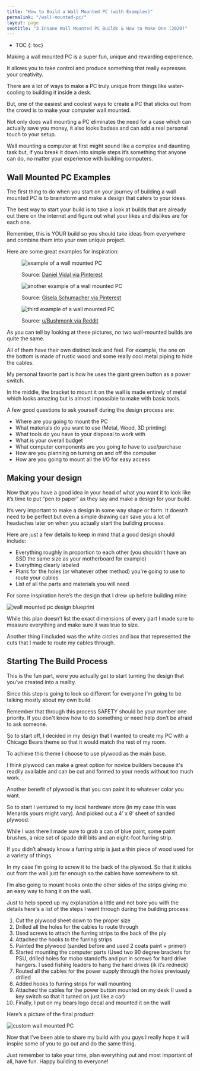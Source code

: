 ```yaml
---
title: "How to Build a Wall Mounted PC (with Examples)" 
permalink: "/wall-mounted-pc/"
layout: page
seotitle: "3 Insane Wall Mounted PC Builds & How to Make One (2020)" 
---
```


* TOC 
{: toc}

Making a wall mounted PC is a super fun, unique and rewarding experience. 

It allows you to take control and produce something that really expresses your creativity. 

There are a lot of ways to make a PC truly unique from things like water-cooling to building it inside a desk. 

But, one of the easiest and coolest ways to create a PC that sticks out from the crowd is to make your computer wall mounted.

Not only does wall mounting a PC eliminates the need for a case which can actually save you money, it also looks badass and can add a real personal touch to your setup.

Wall mounting a computer at first might sound like a complex and daunting task but, if you break it down into simple steps it’s something that anyone can do, no matter your experience with building computers. 

## Wall Mounted PC Examples

The first thing to do when you start on your journey of building a wall mounted PC is to brainstorm and make a design that caters to your ideas. 

The best way to start your build is to take a look at builds that are already out there on the internet and figure out what your likes and dislikes are for each one. 

Remember, this is YOUR build so you should take ideas from everywhere and combine them into your own unique project.

Here are some great examples for inspiration:
<figure>
<img alt="example of a wall mounted PC" class="lazyload img-middle" src="/img/wall-mounted-pc/example-1.png" />
<figcaption><p>Source: <a target="_blank" href="https://hu.pinterest.com/pin/528117493791827113/?lp=true">Daniel Vidal via Pinterest</a></p></figcaption>
</figure>

<figure>
<img alt="another example of a wall mounted PC" class="lazyload img-middle" src="/img/wall-mounted-pc/example-2.png" />
<figcaption><p>Source: <a target="-blank" href="https://hu.pinterest.com/pin/415316396871423317/?lp=true">Gisela Schumacher via Pinterest</a></p></figcaption>
</figure>


<figure>
<img alt="third example of a wall mounted PC" class="lazyload img-middle" src="/img/wall-mounted-pc/example-3.png" />
<figcaption><p>Source: <a href="https://www.reddit.com/r/buildapc/comments/3kkfo1/rustic_wallmounted_pc_build_wood_copper/">u/Bushmonk via Reddit</a></p></figcaption>
</figure>

As you can tell by looking at these pictures, no two wall-mounted builds are quite the same. 

All of them have their own distinct look and feel. For example, the one on the bottom is made of rustic wood and some really cool metal piping to hide the cables. 

My personal favorite part is how he uses the giant green button as a power switch. 

In the middle, the bracket to mount it on the wall is made entirely of metal which looks amazing but is almost impossible to make with basic tools. 

A few good questions to ask yourself during the design process are:

* Where are you going to mount the PC 
* What materials do you want to use (Metal, Wood, 3D printing)
* What tools do you have to your disposal to work with
* What is your overall budget
* What computer components are you going to have to use/purchase
* How are you planning on turning on and off the computer
* How are you going to mount all the I/O for easy access

## Making your design

Now that you have a good idea in your head of what you want it to look like it’s time to put “pen to paper” as they say and make a design for your build. 

It’s very important to make a design in some way shape or form. It doesn’t need to be perfect but even a simple drawing can save you a lot of headaches later on when you actually start the building process.

Here are just a few details to keep in mind that a good design should include:

* Everything roughly in proportion to each other (you shouldn't have an SSD the same size as your motherboard for example)
* Everything clearly labeled
* Plans for the holes (or whatever other method) you're going to use to route your cables 
* List of all the parts and materials you will need

For some inspiration here’s the design that I drew up before building mine

<img alt="wall mounted pc design blueprint" class="lazyload img-middle" src="/img/wall-mounted-pc/design-blueprint.jpg" />

While this plan doesn’t list the exact dimensions of every part I made sure to measure everything and make sure it was true to size.

Another thing I included was the white circles and box that represented the cuts that I made to route my cables through.

## Starting The Build Process

This is the fun part, were you actually get to start turning the design that you’ve created into a reality. 

Since this step is going to look so different for everyone I’m going to be talking mostly about my own build. 

Remember that through this process SAFETY should be your number one priority. If you don't know how to do something or need help don’t be afraid to ask someone.

So to start off, I decided in my design that I wanted to create my PC with a Chicago Bears theme so that it would match the rest of my room. 

To achieve this theme I choose to use plywood as the main base. 

I think plywood can make a great option for novice builders because it's readily available and can be cut and formed to your needs without too much work. 

Another benefit of plywood is that you can paint it to whatever color you want.

So to start I ventured to my local hardware store (in my case this was Menards yours might vary). And picked out a 4’ x 8’ sheet of sanded plywood. 

While I was there I made sure to grab a can of blue paint, some paint brushes, a nice set of spade drill bits and an eight-foot furring strip. 

If you didn’t already know a furring strip is just a thin piece of wood used for a variety of things. 

In my case I’m going to screw it to the back of the plywood. So that it sticks out from the wall just far enough so the cables have somewhere to sit. 

I’m also going to mount hooks onto the other sides of the strips giving me an easy way to hang it on the wall.

Just to help speed up my explanation a little and not bore you with the details here's a list of the steps I went through during the building process:

1. Cut the plywood sheet down to the proper size
2. Drilled all the holes for the cables to route through 
3. Used screws to attach the furring strips to the back of the ply
3. Attached the hooks to the furring strips 
4. Painted the plywood (sanded before and used 2 coats paint + primer)
5. Started mounting the computer parts (Used two 90 degree brackets for PSU, drilled holes for mobo standoffs and put in screws for hard drive hangers. I used fishing leaders to hang the hard drives (ik it’s redneck)
6. Routed all the cables for the power supply through the holes previously drilled
7. Added hooks to furring strips for wall mounting
8. Attached the cables for the power button mounted on my desk (I used a key switch so that it turned on just like a car)
9. Finally, I put on my bears logo decal and mounted it on the wall

Here’s a picture of the final product:

<img alt="custom wall mounted PC" class="lazyload img-middle" src="/img/wall-mounted-pc/custom-wall-mounted-pc.png" />

Now that I’ve been able to share my build with you guys I really hope it will inspire some of you to go out and do the same thing.

Just remember to take your time, plan everything out and most important of all, have fun. Happy building to everyone!
